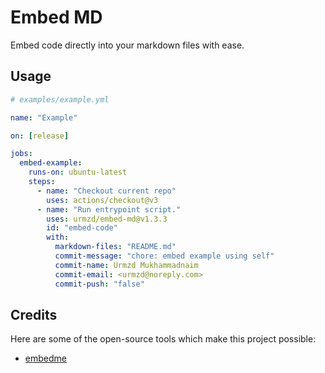 # Embed MD

Embed code directly into your markdown files with ease.

## Usage

```yaml
# examples/example.yml

name: "Example"

on: [release]

jobs:
  embed-example:
    runs-on: ubuntu-latest
    steps:
      - name: "Checkout current repo"
        uses: actions/checkout@v3
      - name: "Run entrypoint script."
        uses: urmzd/embed-md@v1.3.3
        id: "embed-code"
        with:
          markdown-files: "README.md"
          commit-message: "chore: embed example using self"
          commit-name: Urmzd Mukhammadnaim
          commit-email: <urmzd@noreply.com>
          commit-push: "false"

```

## Credits

Here are some of the open-source tools which make this project possible:

- [embedme](https://github.com/zakhenry/embedme)

